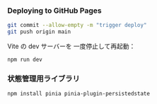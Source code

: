 
### Deploying to GitHub Pages
```bash
git commit --allow-empty -m "trigger deploy"
git push origin main
```

Vite の dev サーバーを 一度停止して再起動：
```
npm run dev
```
### 状態管理用ライブラリ
```
npm install pinia pinia-plugin-persistedstate
```